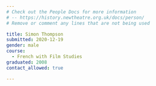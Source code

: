 ```yaml
---
# Check out the People Docs for more information 
# -- https://history.newtheatre.org.uk/docs/person/
# Remove or comment any lines that are not being used 

title: Simon Thompson 
submitted: 2020-12-19 
gender: male 
course: 
  - French with Film Studies
graduated: 2008
contact_allowed: true

--- 
```

